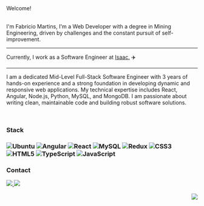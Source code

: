 <div>
  Welcome!
  <br/>
  <br/>
  <p>I'm Fabricio Martins, I'm a Web Developer with a degree in Mining Engineering, driven by challenges and the constant pursuit of self-improvement.</p>

  <hr>
  <p>Currently, I work as a Software Engineer at <a href="https://isaac.com.br" target="_blank" alt="Link to isaac">Isaac.</a> &#9992;&#65039;</p>
  <hr>


I am a dedicated Mid-Level Full-Stack Software Engineer with 3 years of hands-on experience and a strong foundation in developing dynamic and responsive web applications. My technical expertise includes React, Angular, Node.js, Python, MySQL, and MongoDB. I am passionate about writing clean, maintainable code and building robust software solutions.


   <br>

  <h3>Stack<h3>
  <img src="https://img.shields.io/badge/Ubuntu-E95420?style=for-the-badge&logo=ubuntu&logoColor=white" alt="Ubuntu"/>
  <img src="https://img.shields.io/badge/Angular-DD0031?style=for-the-badge&logo=angular&logoColor=white" alt="Angular"/>
  <img src="https://img.shields.io/badge/React-20232A?style=for-the-badge&logo=react&logoColor=61DAFB" alt="React"/>
  <img src="https://img.shields.io/badge/MySQL-00000F?style=for-the-badge&logo=mysql&logoColor=white" alt="MySQL"/>
  <img src="https://img.shields.io/badge/Redux-593D88?style=for-the-badge&logo=redux&logoColor=white" alt="Redux"/>
  <img src="https://img.shields.io/badge/CSS3-1572B6?style=for-the-badge&logo=css3&logoColor=white" alt="CSS3"/>
  <img src="https://img.shields.io/badge/HTML5-E34F26?style=for-the-badge&logo=html5&logoColor=white" alt="HTML5"/>
  <img src="https://img.shields.io/badge/TypeScript-007ACC?style=for-the-badge&logo=typescript&logoColor=white" alt="TypeScript"/>
  <img src="https://img.shields.io/badge/JavaScript-F7DF1E?style=for-the-badge&logo=javascript&logoColor=black" alt="JavaScript"/>

  <br>
  <h3>Contact</h3>
  <a target="_blank" href="https://www.linkedin.com/in/fabricio-c-s-martins/" >
    <img  src="https://img.shields.io/badge/LinkedIn-0077B5?style=for-the-badge&logo=linkedin&logoColor=white"/>
  </a>
  <a target="_blank" href="mailto:fabriciocsmartins@gmail.com" >
    <img  src="https://img.shields.io/badge/Gmail-D14836?style=for-the-badge&logo=gmail&logoColor=white"/>
  </a>
    <br><br />
   <img align="right" src="https://github-readme-stats.vercel.app/api?username=FabricioCSM&theme=blue-green%22" />
</div>
